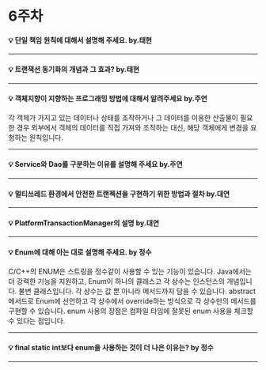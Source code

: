 # 6주차  

#### :bulb: 단일 책임 원칙에 대해서 설명해 주세요. by.태현

--------

#### :bulb: 트랜잭션 동기화의 개념과 그 효과? by.태현

--------

#### :bulb: 객체지향이 지향하는 프로그래밍 방법에 대해서 알려주세요 by.주연

각 객체가 가지고 있는 데이터나 상태를 조작하거나 그 데이터를 이용한 산출물이 필요한 경우
외부에서 객체의 데이터를 직접 가져와 조작하는 대신, 해당 객체에게 변경을 요청하는 원칙입니다.

--------

#### :bulb: Service와 Dao를 구분하는 이유를 설명해 주세요 by.주연

--------

#### :bulb: 멀티쓰레드 환경에서 안전한 트랜젝션을 구현하기 위한 방법과 절차 by.대연

--------

#### :bulb: PlatformTransactionManager의 설명 by.대연

--------

#### :bulb: Enum에 대해 아는 대로 설명해 주세요. by 정수

C/C++의 ENUM은 스트링을 정수같이 사용할 수 있는 기능이 있습니다.
Java에서는 더 강력한 기능을 지원하고, Enum이 하나의 클래스고 각 상수는 인스턴스의 개념입니다.
불변 클래스입니다.
각 상수는 값 뿐 아니라 메서드까지 담을 수 있습니다. abstract 메서드로 Enum에 선언하고 각 상수에서 override하는 방식으로 각 상수만의 메서드를 구현할 수 있습니다.
enum 사용의 장점은 컴파일 타임에 잘못된 enum 사용을 체크할 수 있다는 점입니다.

--------

#### :bulb: final static int보다 enum을 사용하는 것이 더 나은 이유는? by 정수

--------
